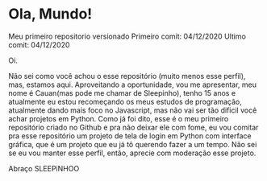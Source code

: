 # Ola, Mundo!
 Meu primeiro repositorio versionado
 Primeiro comit: 04/12/2020
 Ultimo comit: 04/12/2020

 Oi.
 
 Não sei como você achou o esse repositório (muito menos esse perfil), mas, estamos aqui.
 Aproveitando a oportunidade, vou me apresentar, meu nome é Cauan(mas pode me chamar de Sleepinho), tenho 15 anos e atualmente eu estou recomeçando os meus estudos de programação, atualmente dando mais foco no Javascript, mas não vai ser tão dificil você achar projetos em Python.
 Como já foi dito, esse é o meu primeiro repositório criado no Github e pra não deixar ele com fome, eu vou comitar pra esse repositório um projeto de tela de login em Python com interface gráfica, que é um projeto que eu já tô querendo fazer a um tempo.
 Não sei se eu vou manter esse perfil, então, aprecie com moderação esse projeto.
 
 Abraço
 SLEEPiNHOO
